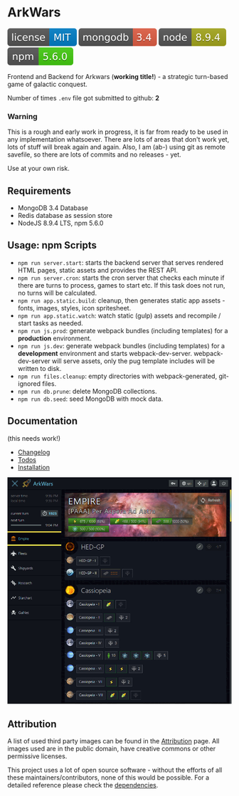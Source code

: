 # ArkWars
![](./docs/badges/license.svg) ![](./docs/badges/mongodb.svg) ![](./docs/badges/node.svg) ![](./docs/badges/npm.svg)

Frontend and Backend for Arkwars (**working title!**) - a strategic turn-based game of galactic conquest. 

Number of times `.env` file got submitted to github: **2** 

### Warning

This is a rough and early work in progress, it is far from ready to be used in any implementation whatsoever. 
There are lots of areas that don't work yet, lots of stuff will break again and again. 
Also, I am (ab-) using git as remote savefile, so there are lots of commits and no releases - yet.
 
Use at your own risk. 

## Requirements

* MongoDB 3.4 Database
* Redis database as session store
* NodeJS 8.9.4 LTS, npm 5.6.0

## Usage: npm Scripts

* `npm run server.start`: starts the backend server that serves rendered HTML pages, static assets and provides the REST API. 
* `npm run server.cron`: starts the cron server that checks each minute if there are turns to process, games to start etc. If this task does not run, no turns will be calculated.
* `npm run app.static.build`: cleanup, then generates static app assets - fonts, images, styles, icon spritesheet.
* `npm run app.static.watch`: watch static (gulp) assets and recompile / start tasks as needed.
* `npm run js.prod`: generate webpack bundles (including templates) for a **production** environment.
* `npm run js.dev`: generate webpack bundles (including templates) for a **development** environment and starts webpack-dev-server. webpack-dev-server will serve assets, only the pug template includes will be written to disk.
* `npm run files.cleanup`: empty directories with webpack-generated, git-ignored files.
* `npm run db.prune`: delete MongoDB collections.
* `npm run db.seed`: seed MongoDB with mock data.

## Documentation
(this needs work!)

* [Changelog](https://github.com/sscharfenberg/arkwars/blob/master/docs/CHANGELOG.md)
* [Todos](https://github.com/sscharfenberg/arkwars/blob/master/docs/TODO.md)
* [Installation](https://github.com/sscharfenberg/arkwars/blob/master/docs/INSTALLATION.md)

![Empire Screen](./docs/empire.jpg)

## Attribution

A list of used third party images can be found in the [Attribution](./docs/ATTRIBUTION.md) page. All images used are in the public domain, have creative commons or other permissive licenses. 

This project uses a lot of open source software - without the efforts of all these maintainers/contributors, none of this would be possible. For a detailed reference please check the [dependencies](./package.json).
